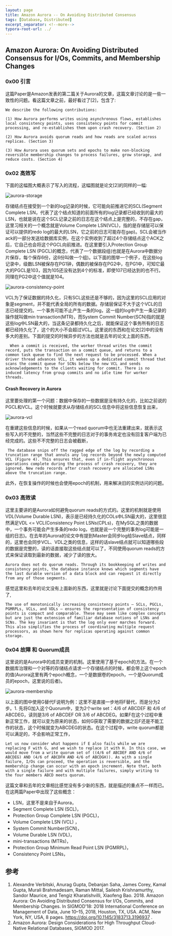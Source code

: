 ```yaml
---
layout: page
title: Amazon Aurora -- On Avoiding Distributed Consensus
tags: [Database, Distributed]
excerpt_separator: <!--more-->
typora-root-url: ../
---
```


## Amazon Aurora: On Avoiding Distributed Consensus for I/Os, Commits, and Membership Changes 

### 0x00 引言

  这篇Paper是Amazon发表的第二篇关于Aurora的文章，这篇文章讨论的是一些一致性的问题。看这篇文章之前，最好看过了[2]，包含了:

```
We describe the following contributions:

(1) How Aurora performs writes using asynchronous flows, establishes local consistency points, uses consistency points for commit processing, and re-establishes them upon crash recovery. (Section 2)

(2) How Aurora avoids quorum reads and how reads are scaled across replicas. (Section 3)

(3) How Aurora uses quorum sets and epochs to make non-blocking reversible membership changes to process failures, grow storage, and reduce costs. (Section 4)
```

### 0x02 高效写

   下面的这幅图大概表示了写入的流程，这幅图就是论文[2]的同样的一幅:

![aurora-storage](/assets/img/aurora-storage.png)

   存储结点在接受到一个新的log记录的时候，它可能向前推进它的SCL(Segment Complete LSN，代表了这个结点知道的前面所有的log记录都已经收到的最大的LSN，也就是说在这个SCL记录之前的日志在这个结点上是完整的，不存在gap，这里习相关的一个概念就是Volume Complete LSN(VCL)，指的是存储层可以保证可以提供的redo log的最大的LSN，它之前的日志可能存在gap)。SCL会被当作ack的一部分发送给数据库实例，在这个实例收到了超过4个存储结点这个ACK之后，它自己也会将这个PGCL向前推进。在这里要引入Protection Group Complete LSN (PGCL)的概念，代表了一个数据段组(也就是在Aurora中数据分片保存，每个保存6份，这6份叫做一个组)。以下面的图举一个例子，在这些log记录中，级数LSN被保存在PG1钟，偶数的被保存在PG2中，在PG1中，可知它最大的PGCL是103，因为105还没有达到4个的标准，即使107已经达到的也不行。同理在PG2中这个值就是104。

![aurora-consistency-point](/assets/img/aurora-consistency-point.png)

  VCL为了保证数据的持久化，只有SCL这些还是不够的，因为这里的SCL应用的对象是segment，并不能代表全局的所有的数据。存储层保证不大于这个VCL的日志已经提交的。一个事务可能不止产生一条的log，这一组的log中产生一条记录的操作就叫做min transaction(MTR)，而System Commit Number(SCN)指的就是这些log中LSN最大的，当这条记录都持久化之后，就能保证这个事务所有的日志都已经持久化了，这个的大小不会超过VCL。这里说的东西和在论文[2]中的没有多大的差别。下面的提交的时候异步的方法也就是去年的论文上面的东西，

```
  When a commit is received, the worker thread writes the commit record, puts the transaction on a commit queue, and returns to a common task queue to find the next request to be processed. When a driver thread advances VCL, it wakes up a dedicated commit thread that scans the commit queue for SCNs below the new VCL and sends acknowledgements to the clients waiting for commit. There is no induced latency from group commits and no idle time for worker threads.
```

#### Crash Recovery in Aurora

​    这里要处理的第一个问题：数据中保存的一些数据是没有持久化的，比如之前说的PGCL和VCL。这个时候就要求从存储结点的SCL信息中将这些信息恢复出来，

![aurora-vcl](/assets/img/aurora-vcl.png)

   在重建这些信息的时候，如果从一个read quorum中也无法重建出来，就表示这些写入的不完整的，当然这些不完整的日志对于的事务肯定也没有回复客户端为已经完成的。这些不不完整的日志会被截断，

```
 The database snips off the ragged edge of the log by recording a truncation range that annuls any log records beyond the newly computed VCL (Figure 4). This ensures that, even if in-flight asynchronous operations complete during the process of crash recovery, they are ignored. New redo records after crash recovery are allocated LSNs above the truncation range.
```

此外，在恢复操作的时候也会使用epoch的机制，用来解决旧的实例访问的问题。

### 0x03 高效读

  这里主要讲的是Aurora如何避免quorum reads的方式的。这里的机制就是使用VDL(Volume Durable LSN)，表示是已经持久化的COLs中LSN最大的，这里很显然满足VDL <= VCL(Consistency Point LSNs(CPLs)，在MySQL之类的数据中，一个事务可能会产生多条的redo log，也就是说一个完整的事务log可能是一组的日志)。在去年的Aurora的论文中有提到Master会同步log给Slave结点，同样的，这里也会同步VCL、VDL之类的信息，这样的话slave结点就可以知道哪些段的数据是完整的，读的话直接取这些结点就可以了，不同使用quorum reads的方式来保证读取到最新的数据，减少了读的放大。

```
Aurora does not do quorum reads. Through its bookkeeping of writes and consistency points, the database instance knows which segments have the last durable version of a data block and can request it directly from any of those segments.
```

感觉这里和去年的论文没有上面新的东西，这里就是讨论下面提交的概念的作用了,

```
The use of monotonically increasing consistency points – SCLs, PGCLs, PGMRPLs, VCLs, and VDLs – ensures the representation of consistency points is compact and comparable. These may seem like complex concepts but are just the extension of familiar database notions of LSNs and SCNs. The key invariant is that the log only ever marches forward. This also simplifies the process of coordinating multiple request processors, as shown here for replicas operating against common storage.
```

### 0x04 故障 和 Quorum成员 

​    这里说的是Aurora中的成员变更的机制。这里使用了基于epoch的方法。在一个数据库治理和一个对等的存储结点请求一个存储结点的时候，都会带上这个epoch的值(Aurora这里有两个epoch概念，一个是数据卷的epoch，一个是Quorum成员的epoch，这里说的后者)。

![aurora-membership](/assets/img/aurora-membership.png)

 以上面的图中使用G替代F说明为例：这里不是直接一步地将F替代，而是分为2步。1. 先将G加入这个Quorum中，变为2个write set：4/6 of ABCDEF 和
4/6 of ABCDEG，读则是3/6 of ABCDEF OR 3/6 of ABCDEG。如果F在这个过程中重新正常工作，就可以变为原来的状态，如何G获取了需要的数据之后F还是不能工作的状态，这个时候就变为ABCDEG的状态。在这个过程中，write quorum都是可以满足的，不会影响正常工作，

```
Let us now consider what happens if E also fails while we are replacing F with G, and we wish to replace it with H. In this case, we would move from a write quorum set of ((4/6 of ABCDEF AND 4/6 of ABCDEG) AND (4/6 of ABCDFH AND 4/6 of ABCDGH)). As with a single failure, I/Os can proceed, the operation is reversible, and the membership change can occur with an epoch increment. Note that, both with a single failure and with multiple failures, simply writing to the four members ABCD meets quorum.
```

这篇文章和去年的文章相比感觉没有多少新的东西，就是描述的重点不一样而已。在这两篇Paper中出现了这些概念：

* LSN，这里不是来自于Aurora，
*  Segment Complete LSN (SCL)，
* Protection Group Complete LSN (PGCL)，
*  Volume Complete LSN (VCL) ，
* System Commit Number(SCN)，
* Volume Durable LSN (VDL)，
*  mini-transactions (MTRs)，
*  Protection Group Minimum Read Point LSN (PGMRPL)，
* Consistency Point LSNs，

## 参考

1. Alexandre Verbitski, Anurag Gupta, Debanjan Saha, James Corey, Kamal Gupta, Murali Brahmadesam, Raman Mittal, Sailesh Krishnamurthy, Sandor Maurice, and Tengiz Kharatishvilli, Xiaofeng Bao. 2018. Amazon Aurora: On Avoiding Distributed Consensus for I/Os, Commits, and Membership Changes. In SIGMOD’18: 2018 International Conference on Management of Data, June 10–15, 2018, Houston, TX, USA. ACM, New York, NY, USA, 8 pages. https://doi.org/10.1145/3183713.3196937 .
2. Amazon Aurora: Design Considerations for High Throughput Cloud-Native Relational Databases, SIGMOD 2017.